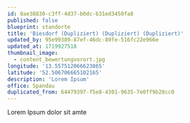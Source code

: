 ```yaml
---
id: 0ae38830-c3ff-4d37-b0dc-b31ed3450fa8
published: false
blueprint: standorte
title: 'Biesdorf (Dupliziert) (Dupliziert) (Dupliziert)'
updated_by: 95e99389-87ef-46dc-89fe-516fc22e966e
updated_at: 1719927518
thumbnail_image:
  - content_bewertungvorort.jpg
longitude: '13.557512066623865'
latitude: '52.506706665102165'
description: 'Lorem Ipsum'
office: Spandau
duplicated_from: 64479397-f5e8-4301-9635-7e0ff9b28cc0
---
```

Lorem Ipsum dolor sit amte